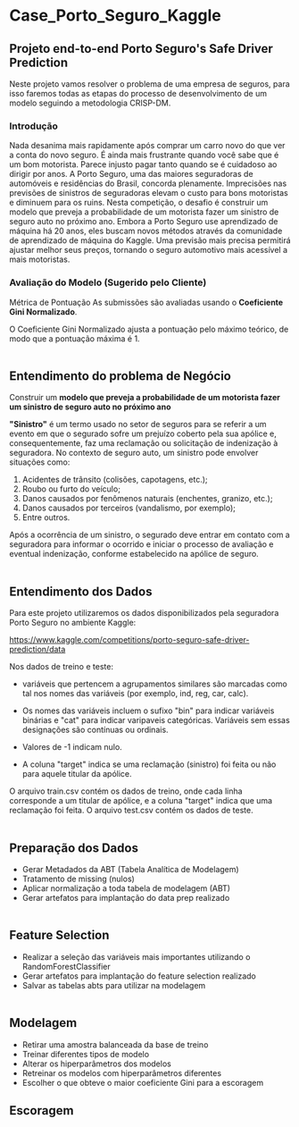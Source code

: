 # Case_Porto_Seguro_Kaggle

## Projeto end-to-end Porto Seguro's Safe Driver Prediction

  Neste projeto vamos resolver o problema de uma empresa de seguros, para isso faremos todas as etapas do processo de desenvolvimento de um modelo seguindo a metodologia CRISP-DM.


  ### **Introdução**

Nada desanima mais rapidamente após comprar um carro novo do que ver a conta do novo seguro. É ainda mais frustrante quando você sabe que é um bom motorista. Parece injusto pagar tanto quando se é cuidadoso ao dirigir por anos. A Porto Seguro, uma das maiores seguradoras de automóveis e residências do Brasil, concorda plenamente. Imprecisões nas previsões de sinistros de seguradoras elevam o custo para bons motoristas e diminuem para os ruins. Nesta competição, o desafio é construir um modelo que preveja a probabilidade de um motorista fazer um sinistro de seguro auto no próximo ano. Embora a Porto Seguro use aprendizado de máquina há 20 anos, eles buscam novos métodos através da comunidade de aprendizado de máquina do Kaggle. Uma previsão mais precisa permitirá ajustar melhor seus preços, tornando o seguro automotivo mais acessível a mais motoristas.

### **Avaliação do Modelo (Sugerido pelo Cliente)**

Métrica de Pontuação
As submissões são avaliadas usando o **Coeficiente Gini Normalizado**.

O Coeficiente Gini Normalizado ajusta a pontuação pelo máximo teórico, de modo que a pontuação máxima é 1. <br><br>


## **Entendimento do problema de Negócio**

   Construir um **modelo que preveja a probabilidade de um motorista fazer um sinistro de seguro auto no próximo ano**

**"Sinistro"** é um termo usado no setor de seguros para se referir a um evento em que o segurado sofre um prejuízo coberto pela sua apólice e, consequentemente, faz uma reclamação ou solicitação de indenização à seguradora. No contexto de seguro auto, um sinistro pode envolver situações como:

1. Acidentes de trânsito (colisões, capotagens, etc.);
2. Roubo ou furto do veículo;
3. Danos causados por fenômenos naturais (enchentes, granizo, etc.);
4. Danos causados por terceiros (vandalismo, por exemplo);
5. Entre outros.

Após a ocorrência de um sinistro, o segurado deve entrar em contato com a seguradora para informar o ocorrido e iniciar o processo de avaliação e eventual indenização, conforme estabelecido na apólice de seguro.   <br><br>


## **Entendimento dos Dados**

Para este projeto utilizaremos os dados disponibilizados pela seguradora Porto Seguro no ambiente Kaggle:

https://www.kaggle.com/competitions/porto-seguro-safe-driver-prediction/data

Nos dados de treino e teste:

- variáveis que pertencem a agrupamentos similares são marcadas como tal nos nomes das variáveis (por exemplo, ind, reg, car, calc).

- Os nomes das variáveis incluem o sufixo "bin" para indicar variáveis binárias e "cat" para indicar varipaveis categóricas. Variáveis sem essas designações são contínuas ou ordinais.

- Valores de -1 indicam nulo.

- A coluna "target" indica se uma reclamação (sinistro) foi feita ou não para aquele titular da apólice.

O arquivo train.csv contém os dados de treino, onde cada linha corresponde a um titular de apólice, e a coluna "target" indica que uma reclamação foi feita.
O arquivo test.csv contém os dados de teste. <br><br>


## **Preparação dos Dados**

- Gerar Metadados da ABT (Tabela Analítica de Modelagem)
- Tratamento de missing (nulos)
- Aplicar normalização a toda tabela de modelagem (ABT)
- Gerar artefatos para implantação do data prep realizado <br><br>

## **Feature Selection**

- Realizar a seleção das variáveis mais importantes utilizando o RandomForestClassifier
- Gerar artefatos para implantação do feature selection realizado
- Salvar as tabelas abts para utilizar na modelagem <br><br>

## **Modelagem**

- Retirar uma amostra balanceada da base de treino
- Treinar diferentes tipos de modelo
- Alterar os hiperparâmetros dos modelos
- Retreinar os modelos com hiperparâmetros diferentes
- Escolher o que obteve o maior coeficiente Gini para a escoragem

## **Escoragem**

